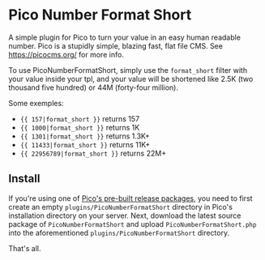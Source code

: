 # Pico Number Format Short

A simple plugin for Pico to turn your value in an easy human readable number. Pico is a stupidly simple, blazing fast, flat file CMS. See https://picocms.org/ for more info.

To use PicoNumberFormatShort, simply use the `format_short` filter with your value inside your tpl, and your value will be shortened like 2.5K (two thousand five hundred) or 44M (forty-four million).

Some exemples:

- `{{ 157|format_short }}` returns 157
- `{{ 1000|format_short }}` returns 1K
- `{{ 1301|format_short }}` returns 1.3K+
- `{{ 11433|format_short }}` returns 11K+
- `{{ 22956789|format_short }}` returns 22M+

## Install

If you're using one of [Pico's pre-built release packages](https://github.com/picocms/Pico/releases/latest), you need to first create an empty `plugins/PicoNumberFormatShort` directory in Pico's installation directory on your server. Next, download the latest source package of `PicoNumberFormatShort` and upload `PicoNumberFormatShort.php` into the aforementioned `plugins/PicoNumberFormatShort` directory.

That's all.
